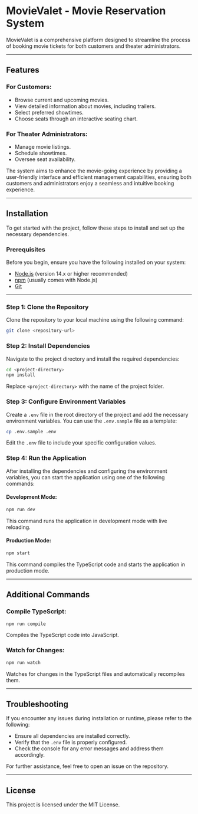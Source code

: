 # MovieValet - Movie Reservation System

MovieValet is a comprehensive platform designed to streamline the process of booking movie tickets for both customers and theater administrators.

---

## Features

### For Customers:
- Browse current and upcoming movies.
- View detailed information about movies, including trailers.
- Select preferred showtimes.
- Choose seats through an interactive seating chart.

### For Theater Administrators:
- Manage movie listings.
- Schedule showtimes.
- Oversee seat availability.

The system aims to enhance the movie-going experience by providing a user-friendly interface and efficient management capabilities, ensuring both customers and administrators enjoy a seamless and intuitive booking experience.

---

## Installation

To get started with the project, follow these steps to install and set up the necessary dependencies.

### Prerequisites

Before you begin, ensure you have the following installed on your system:
- [Node.js](https://nodejs.org/) (version 14.x or higher recommended)
- [npm](https://www.npmjs.com/) (usually comes with Node.js)
- [Git](https://git-scm.com/)

---

### Step 1: Clone the Repository

Clone the repository to your local machine using the following command:

```bash
git clone <repository-url>
```

### Step 2: Install Dependencies

Navigate to the project directory and install the required dependencies:

```bash
cd <project-directory>
npm install
```

Replace `<project-directory>` with the name of the project folder.

### Step 3: Configure Environment Variables

Create a `.env` file in the root directory of the project and add the necessary environment variables. You can use the `.env.sample` file as a template:

```bash
cp .env.sample .env
```

Edit the `.env` file to include your specific configuration values.

### Step 4: Run the Application

After installing the dependencies and configuring the environment variables, you can start the application using one of the following commands:

#### Development Mode:

```bash
npm run dev
```

This command runs the application in development mode with live reloading.

#### Production Mode:

```bash
npm start
```

This command compiles the TypeScript code and starts the application in production mode.

---

## Additional Commands

### Compile TypeScript:

```bash
npm run compile
```

Compiles the TypeScript code into JavaScript.

### Watch for Changes:

```bash
npm run watch
```

Watches for changes in the TypeScript files and automatically recompiles them.

---

## Troubleshooting

If you encounter any issues during installation or runtime, please refer to the following:

- Ensure all dependencies are installed correctly.
- Verify that the `.env` file is properly configured.
- Check the console for any error messages and address them accordingly.

For further assistance, feel free to open an issue on the repository.

---

## License

This project is licensed under the MIT License.


